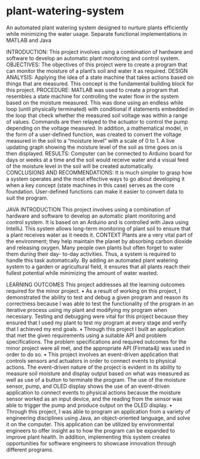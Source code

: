 # plant-watering-system
An automated plant watering system designed to nurture plants efficiently while minimizing the water usage. Separate functional implementations in MATLAB and Java

INTRODUCTION: This project involves using a combination of hardware and software to develop an automatic plant monitoring and control system. OBJECTIVES: The objectives of this project were to create a program that can monitor the moisture of a plant’s soil and water it as required. DESIGN ANALYSIS: Applying the idea of a state machine that takes actions based on things that are measured. This concept is the fundamental building block for this project. PROCEDURE: MATLAB was used to create a program that resembles a state machine for controlling the water flow in the system based on the moisture measured. This was done using an endless while loop (until physically terminated) with conditional if statements embedded in the loop that check whether the measured soil voltage was within a range of values. Commands are then relayed to the actuator to control the pump depending on the voltage measured. In addition, a mathematical model, in the form of a user-defined function, was created to convert the voltage measured in the soil to a “moisture level” with a scale of 0 to 1. A live updating graph showing the moisture level of the soil as time goes on is then displayed. RESULTS: Computer can be connected to Arduino board for days or weeks at a time and the soil would receive water and a visual feed of the moisture level in the soil will be created automatically. CONCLUSIONS AND RECOMMENDATIONS: It is much simpler to grasp how a system operates and the most effective ways to go about developing it when a key concept (state machines in this case) serves as the core foundation. User-defined functions can make it easier to convert data to suit the program.

JAVA INTRODUCTION
This project involves using a combination of hardware and software to develop an automatic plant monitoring and control system. It is based on an Arduino and is controlled with Java using IntelliJ. This system allows long-term monitoring of plant soil to ensure that a plant receives water as it needs it.
CONTEXT
Plants are a very vital part of the environment; they help maintain the planet by absorbing carbon dioxide and releasing oxygen. Many people own plants but often forget to water them during their day- to-day activities. Thus, a system is required to handle this task automatically. By adding an automated plant watering system to a garden or agricultural field, it ensures that all plants reach their fullest potential while minimizing the amount of water wasted.

LEARNING OUTCOMES
This project addresses all the learning outcomes required for the minor project.
• As a result of working on this project, I demonstrated the ability to test and debug a given program and reason its correctness because I was able to test the functionality of the program in an iterative process using my plant and modifying my program when necessary. Testing and debugging were vital for this project because they ensured that I used my plant to test my program at every stage
and verify that I achieved my end goals.
• Through this project I built an application that met the given requirements using a suitable API and problem specifications. The problem specifications and required outcomes for the minor project were all met, and the appropriate API (Firmata4j) was used in order to do so.
• This project involves an event-driven application that controls sensors and actuators in order to connect events to physical actions. The event-driven nature of the project is evident in its ability to measure soil moisture and display output based on what was measured as well as use of a button to terminate the program. The use of the moisture sensor, pump, and OLED display shows the use of an event-driven application to connect events to physical actions because the moisture sensor worked as an input device, and the reading from the sensor was able to trigger the pump and produce output on the OLED display.
• Through this project, I was able to program an application from a variety of engineering disciplines using Java, an object-oriented language, and solve it on the computer. This application can be utilized by environmental engineers to offer insight as to how the program can be expanded to improve plant health. In addition, implementing this system creates opportunities for software engineers to showcase innovation through different programs.
